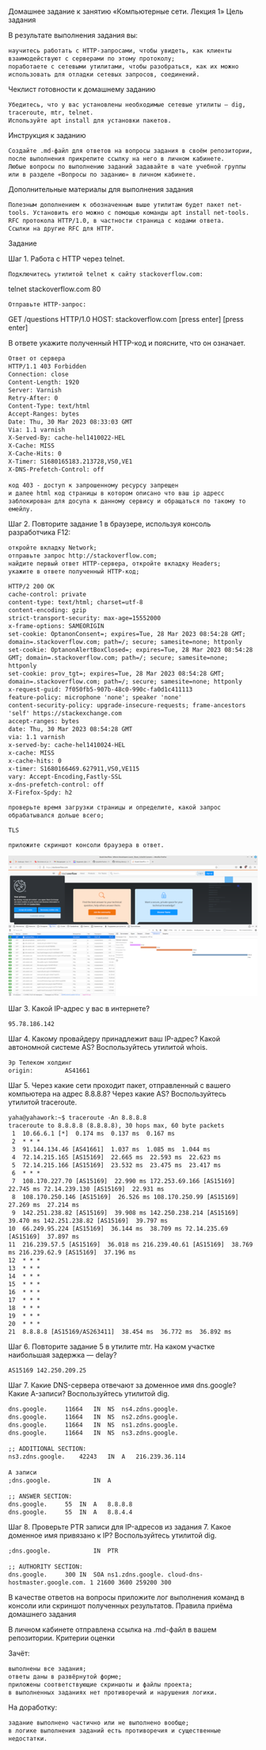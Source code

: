 Домашнее задание к занятию «Компьютерные сети. Лекция 1»
Цель задания

В результате выполнения задания вы:

    научитесь работать с HTTP-запросами, чтобы увидеть, как клиенты взаимодействуют с серверами по этому протоколу;
    поработаете с сетевыми утилитами, чтобы разобраться, как их можно использовать для отладки сетевых запросов, соединений.

Чеклист готовности к домашнему заданию

    Убедитесь, что у вас установлены необходимые сетевые утилиты — dig, traceroute, mtr, telnet.
    Используйте apt install для установки пакетов.

Инструкция к заданию

    Создайте .md-файл для ответов на вопросы задания в своём репозитории, после выполнения прикрепите ссылку на него в личном кабинете.
    Любые вопросы по выполнению заданий задавайте в чате учебной группы или в разделе «Вопросы по заданию» в личном кабинете.

Дополнительные материалы для выполнения задания

    Полезным дополнением к обозначенным выше утилитам будет пакет net-tools. Установить его можно с помощью команды apt install net-tools.
    RFC протокола HTTP/1.0, в частности страница с кодами ответа.
    Ссылки на другие RFC для HTTP.

Задание

Шаг 1. Работа c HTTP через telnet.

    Подключитесь утилитой telnet к сайту stackoverflow.com:

telnet stackoverflow.com 80

    Отправьте HTTP-запрос:

GET /questions HTTP/1.0
HOST: stackoverflow.com
[press enter]
[press enter]

В ответе укажите полученный HTTP-код и поясните, что он означает.
```
Ответ от сервера
HTTP/1.1 403 Forbidden
Connection: close
Content-Length: 1920
Server: Varnish
Retry-After: 0
Content-Type: text/html
Accept-Ranges: bytes
Date: Thu, 30 Mar 2023 08:33:03 GMT
Via: 1.1 varnish
X-Served-By: cache-hel1410022-HEL
X-Cache: MISS
X-Cache-Hits: 0
X-Timer: S1680165183.213728,VS0,VE1
X-DNS-Prefetch-Control: off

код 403 - доступ к запрошенному ресурсу запрещен 
и далее html код страницы в котором описано что ваш ip адресс заблокирован для досупа к данному сервису и обращаться по такому то емейлу.
```

Шаг 2. Повторите задание 1 в браузере, используя консоль разработчика F12:

    откройте вкладку Network;
    отправьте запрос http://stackoverflow.com;
    найдите первый ответ HTTP-сервера, откройте вкладку Headers;
    укажите в ответе полученный HTTP-код;
    
```
HTTP/2 200 OK
cache-control: private
content-type: text/html; charset=utf-8
content-encoding: gzip
strict-transport-security: max-age=15552000
x-frame-options: SAMEORIGIN
set-cookie: OptanonConsent=; expires=Tue, 28 Mar 2023 08:54:28 GMT; domain=.stackoverflow.com; path=/; secure; samesite=none; httponly
set-cookie: OptanonAlertBoxClosed=; expires=Tue, 28 Mar 2023 08:54:28 GMT; domain=.stackoverflow.com; path=/; secure; samesite=none; httponly
set-cookie: prov_tgt=; expires=Tue, 28 Mar 2023 08:54:28 GMT; domain=.stackoverflow.com; path=/; secure; samesite=none; httponly
x-request-guid: 7f050fb5-907b-48c0-990c-fa0d1c411113
feature-policy: microphone 'none'; speaker 'none'
content-security-policy: upgrade-insecure-requests; frame-ancestors 'self' https://stackexchange.com
accept-ranges: bytes
date: Thu, 30 Mar 2023 08:54:28 GMT
via: 1.1 varnish
x-served-by: cache-hel1410024-HEL
x-cache: MISS
x-cache-hits: 0
x-timer: S1680166469.627911,VS0,VE115
vary: Accept-Encoding,Fastly-SSL
x-dns-prefetch-control: off
X-Firefox-Spdy: h2
```


    проверьте время загрузки страницы и определите, какой запрос обрабатывался дольше всего;
 ```
 TLS
 ```
    приложите скриншот консоли браузера в ответ.
![Скрин браузера](https://github.com/yahanext/devops28-net1/blob/main/scr.png)

Шаг 3. Какой IP-адрес у вас в интернете?
```
95.78.186.142
```
Шаг 4. Какому провайдеру принадлежит ваш IP-адрес? Какой автономной системе AS? Воспользуйтесь утилитой whois.
```
Эр Телеком холдинг
origin:         AS41661
```

Шаг 5. Через какие сети проходит пакет, отправленный с вашего компьютера на адрес 8.8.8.8? Через какие AS? Воспользуйтесь утилитой traceroute.
```
yaha@yahawork:~$ traceroute -An 8.8.8.8
traceroute to 8.8.8.8 (8.8.8.8), 30 hops max, 60 byte packets
 1  10.66.6.1 [*]  0.174 ms  0.137 ms  0.167 ms
 2  * * *
 3  91.144.134.46 [AS41661]  1.037 ms  1.085 ms  1.044 ms
 4  72.14.215.165 [AS15169]  22.665 ms  22.593 ms  22.623 ms
 5  72.14.215.166 [AS15169]  23.532 ms  23.475 ms  23.417 ms
 6  * * *
 7  108.170.227.70 [AS15169]  22.990 ms 172.253.69.166 [AS15169]  22.745 ms 72.14.239.130 [AS15169]  22.931 ms
 8  108.170.250.146 [AS15169]  26.526 ms 108.170.250.99 [AS15169]  27.269 ms  27.214 ms
 9  142.251.238.82 [AS15169]  39.908 ms 142.250.238.214 [AS15169]  39.470 ms 142.251.238.82 [AS15169]  39.797 ms
10  66.249.95.224 [AS15169]  36.144 ms  38.709 ms 72.14.235.69 [AS15169]  37.897 ms
11  216.239.57.5 [AS15169]  36.018 ms 216.239.40.61 [AS15169]  38.769 ms 216.239.62.9 [AS15169]  37.196 ms
12  * * *
13  * * *
14  * * *
15  * * *
16  * * *
17  * * *
18  * * *
19  * * *
20  * * *
21  8.8.8.8 [AS15169/AS263411]  38.454 ms  36.772 ms  36.892 ms
```


Шаг 6. Повторите задание 5 в утилите mtr. На каком участке наибольшая задержка — delay?
```
AS15169 142.250.209.25
```
Шаг 7. Какие DNS-сервера отвечают за доменное имя dns.google? Какие A-записи? Воспользуйтесь утилитой dig.
```
dns.google.		11664	IN	NS	ns4.zdns.google.
dns.google.		11664	IN	NS	ns2.zdns.google.
dns.google.		11664	IN	NS	ns1.zdns.google.
dns.google.		11664	IN	NS	ns3.zdns.google.

;; ADDITIONAL SECTION:
ns3.zdns.google.	42243	IN	A	216.239.36.114

A записи
;dns.google.			IN	A

;; ANSWER SECTION:
dns.google.		55	IN	A	8.8.8.8
dns.google.		55	IN	A	8.8.4.4
```

Шаг 8. Проверьте PTR записи для IP-адресов из задания 7. Какое доменное имя привязано к IP? Воспользуйтесь утилитой dig.
```
;dns.google.			IN	PTR

;; AUTHORITY SECTION:
dns.google.		300	IN	SOA	ns1.zdns.google. cloud-dns-hostmaster.google.com. 1 21600 3600 259200 300
```


В качестве ответов на вопросы приложите лог выполнения команд в консоли или скриншот полученных результатов.
Правила приёма домашнего задания

В личном кабинете отправлена ссылка на .md-файл в вашем репозитории.
Критерии оценки

Зачёт:

    выполнены все задания;
    ответы даны в развёрнутой форме;
    приложены соответствующие скриншоты и файлы проекта;
    в выполненных заданиях нет противоречий и нарушения логики.

На доработку:

    задание выполнено частично или не выполнено вообще;
    в логике выполнения заданий есть противоречия и существенные недостатки.

